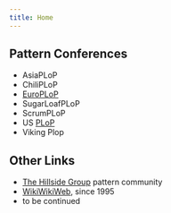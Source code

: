 ```yaml
---
title: Home
---
```


## Pattern Conferences 

* AsiaPLoP
* ChiliPLoP
* [EuroPLoP](/conferences/EuroPLoP)
* SugarLoafPLoP
* ScrumPLoP
* US [PLoP](https://www.inhillside.net/plop/2023/)
* Viking Plop

## Other Links

* [The Hillside Group](https://hillside.net/) pattern community
* [WikiWikiWeb](https://wiki.c2.com/), since 1995 <!-- PPP: <http://c2.com/ppr/> -->
* to be continued
